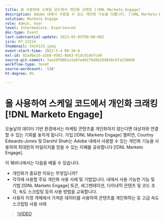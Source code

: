 ```yaml
---
title: 을 사용하여 스케일 코드에서 개인화 크래킹 [!DNL Marketo Engage]
description: Adobe 내에서 사용할 수 있는 개인화 기능을 다룹니다. [!DNL Marketo Engage]; 토큰, 세그멘테이션, 다이내믹 콘텐츠 및 코드 조각, 속도 스크립팅.  사용자 지정 개체에서 가져온 데이터를 사용하여 콘텐츠를 개인화하는 등 고급 속도 스크립팅 사용 사례
solution: Marketo Engage
role: Admin, User
level: Intermediate, Experienced
doc-type: Event
last-substantial-update: 2023-05-05T00:00:00Z
jira: KT-13214
thumbnail: 3419133.jpeg
event-start-time: 2023-5-4 08:30-8
exl-id: 82a9be2d-a3b8-4582-8b63-91dc91defce0
source-git-commit: 3ae20f0861a3a97e40276d8b20d858cbfa238698
workflow-type: tm+mt
source-wordcount: '138'
ht-degree: 0%

---
```



# 을 사용하여 스케일 코드에서 개인화 크래킹 [!DNL Marketo Engage]

오늘날의 데이터 기반 환경에서는 마케팅 콘텐츠를 개인화하지 않는다면 대상자와 연결할 수 있는 기회를 놓치게 됩니다. 가입 [!DNL Marketo Engage] 챔피언, Courtny Edwards-Jones 및 Darshil Shah는 Adobe 내에서 사용할 수 있는 개인화 기능을 사용하여 최대한의 마일리지를 얻을 수 있는 지혜를 공유합니다 [!DNL Marketo Engage].

이 웨비나에서는 다음을 배울 수 있습니다.

* 개인화가 중요한 이유는 무엇입니까?
* 각각에 사용할 주요 개인화 사용 사례 및 기법입니다. 내에서 사용 가능한 기능 및 기법 [!DNL Marketo Engage] 토큰, 세그멘테이션, 다이내믹 콘텐츠 및 코드 조각, 속도 스크립팅 등의 사용 방법을 교육합니다.
* 사용자 지정 개체에서 가져온 데이터를 사용하여 콘텐츠를 개인화하는 등 고급 속도 스크립팅 사용 사례

>[!VIDEO](https://video.tv.adobe.com/v/3419133/?learn=on)
